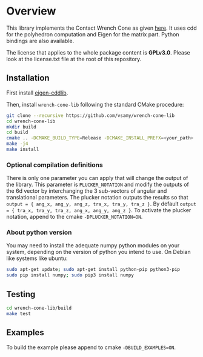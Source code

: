 
# Overview

This library implements the Contact Wrench Cone as given [here](https://scaron.info/papers/journal/caron-tro-2016.pdf). It uses cdd for the polyhedron computation and Eigen for the matrix part. Python bindings are also available.

The license that applies to the whole package content is **GPLv3.0**. Please look at the license.txt file at the root of this repository.

## Installation

First install [eigen-cddlib](https://github.com/vsamy/eigen-cddlib).

Then, install ``wrench-cone-lib`` following the standard CMake procedure:

```sh
git clone --recursive https://github.com/vsamy/wrench-cone-lib
cd wrench-cone-lib
mkdir build
cd build
cmake .. -DCMAKE_BUILD_TYPE=Release -DCMAKE_INSTALL_PREFX=<your_path>
make -j4
make install
```

### Optional compilation definitions

There is only one parameter you can apply that will change the output of the library.
This parameter is `PLUCKER_NOTATION` and modify the outputs of the 6d vector by interchanging the 3 sub-vectors of angular and translational parameters.
The plucker notation outputs the results so that `output = { ang_x, ang_y, ang_z, tra_x, tra_y, tra_z }`.
By default `output = { tra_x, tra_y, tra_z, ang_x, ang_y, ang_z }`.
To activate the plucker notation, append to the cmake `-DPLUCKER_NOTATION=ON`.

### About python version

You may need to install the adequate numpy python modules on your system, depending on the version of python you intend to use. On Debian like systems like ubuntu:

```bash
sudo apt-get update; sudo apt-get install python-pip python3-pip
sudo pip install numpy; sudo pip3 install numpy
```

## Testing

```sh
cd wrench-cone-lib/build
make test
```

## Examples

To build the example please append to cmake `-DBUILD_EXAMPLES=ON`.
